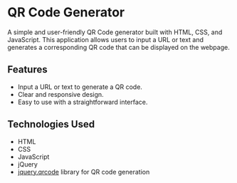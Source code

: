 # QR Code Generator

A simple and user-friendly QR Code generator built with HTML, CSS, and JavaScript. This application allows users to input a URL or text and generates a corresponding QR code that can be displayed on the webpage.

## Features

- Input a URL or text to generate a QR code.
- Clear and responsive design.
- Easy to use with a straightforward interface.

## Technologies Used

- HTML
- CSS
- JavaScript
- jQuery
- [jquery.qrcode](https://github.com/jeromeetienne/jquery-qrcode) library for QR code generation
